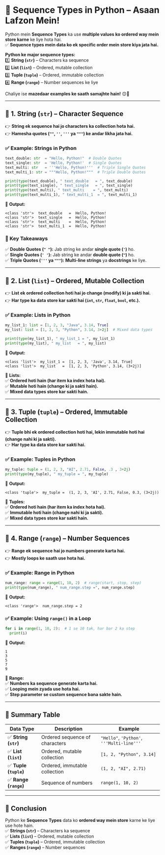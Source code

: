 # **🐍 Sequence Types in Python – Asaan Lafzon Mein!**  

Python mein **Sequence Types** ka use **multiple values ko ordered way mein store karne** ke liye hota hai.  
✅ **Sequence types mein data ko ek specific order mein store kiya jata hai.**  

**Python ke major sequence types:**  
1️⃣ **String (`str`)** – Characters ka sequence  
2️⃣ **List (`list`)** – Ordered, mutable collection  
3️⃣ **Tuple (`tuple`)** – Ordered, immutable collection  
4️⃣ **Range (`range`)** – Number sequences ke liye  

Chaliye ise **mazedaar examples ke saath samajhte hain!** 😊🚀  

---

## **🔹 1. String (`str`) – Character Sequence**
👉 **String ek sequence hai jo characters ka collection hota hai.**  
👉 **Hamesha quotes (`""`, `''`, `'''` ya `"""`) ke andar likha jata hai.**  

### **✅ Example: Strings in Python**
```python
text_double: str  = "Hello, Python!"  # Double Quotes
text_single: str  = 'Hello, Python!'  # Single Quotes
text_multi: str   = '''Hello, Python!'''  # Triple Single Quotes
text_multi_1: str = """Hello, Python!"""  # Triple Double Quotes

print(type(text_double), " text_double   = ", text_double)
print(type(text_single), " text_single   = ", text_single)
print(type(text_multi), " text_multi    = ", text_multi)
print(type(text_multi_1), " text_multi_1  = ", text_multi_1)
```
🔹 **Output:**  
```
<class 'str'>  text_double   =  Hello, Python!
<class 'str'>  text_single   =  Hello, Python!
<class 'str'>  text_multi    =  Hello, Python!
<class 'str'>  text_multi_1  =  Hello, Python!
```
### **📌 Key Takeaways**
✅ **Double Quotes (`" "`):** Jab string ke andar **single quote (`'`)** ho.  
✅ **Single Quotes (`' '`):** Jab string ke andar **double quote (`"`)** ho.  
✅ **Triple Quotes (`'''` ya `"""`):** **Multi-line strings** ya **docstrings** ke liye.  

---

## **🔹 2. List (`list`) – Ordered, Mutable Collection**
👉 **List ek ordered collection hoti hai jo change (modify) ki ja sakti hai.**  
👉 **Har type ka data store kar sakti hai (`int`, `str`, `float`, `bool`, etc.).**  

### **✅ Example: Lists in Python**
```python
my_list_1: list = [1, 2, 3, "Java", 3.14, True]
my_list: list = [1, 2, 3, "Python", 3.14, 3+2j]  # Mixed data types

print(type(my_list_1), " my_list_1 = ", my_list_1)
print(type(my_list), " my_list   = ", my_list)
```
🔹 **Output:**  
```
<class 'list'>  my_list_1 =  [1, 2, 3, 'Java', 3.14, True]
<class 'list'>  my_list   =  [1, 2, 3, 'Python', 3.14, (3+2j)]
```
📌 **Lists:**  
✅ **Ordered hoti hain (har item ka index hota hai).**  
✅ **Mutable hoti hain (change ki ja sakti hain).**  
✅ **Mixed data types store kar sakti hain.**  

---

## **🔹 3. Tuple (`tuple`) – Ordered, Immutable Collection**
👉 **Tuple bhi ek ordered collection hoti hai, lekin immutable hoti hai (change nahi ki ja sakti).**  
👉 **Har type ka data store kar sakti hai.**  

### **✅ Example: Tuples in Python**
```python
my_tuple: tuple = (1, 2, 3, "AI", 2.71, False, .3 , 3+2j)
print(type(my_tuple), " my_tuple = ", my_tuple)
```
🔹 **Output:**  
```
<class 'tuple'>  my_tuple =  (1, 2, 3, 'AI', 2.71, False, 0.3, (3+2j))
```
📌 **Tuples:**  
✅ **Ordered hoti hain (har item ka index hota hai).**  
✅ **Immutable hoti hain (change nahi ki ja sakti).**  
✅ **Mixed data types store kar sakti hain.**  

---

## **🔹 4. Range (`range`) – Number Sequences**
👉 **Range ek sequence hai jo numbers generate karta hai.**  
👉 **Mostly loops ke saath use hota hai.**  

### **✅ Example: Range in Python**
```python
num_range: range = range(1, 10, 2)  # range(start, stop, step)
print(type(num_range), " num_range.step =", num_range.step)
```
🔹 **Output:**  
```
<class 'range'>  num_range.step = 2
```
### **✅ Example: Using `range()` in a Loop**
```python
for i in range(1, 10, 2):  # 1 se 10 tak, har bar 2 ka step
  print(i)
```
🔹 **Output:**  
```
1
3
5
7
9
```
📌 **Range:**  
✅ **Numbers ka sequence generate karta hai.**  
✅ **Looping mein zyada use hota hai.**  
✅ **Step parameter se custom sequence bana sakte hain.**  

---

## **🚀 Summary Table**
| **Data Type** | **Description** | **Example** |
|--------------|----------------|------------|
| ✅ **String (`str`)** | Ordered sequence of characters | `"Hello"`, `'Python'`, `'''Multi-line'''` |
| ✅ **List (`list`)** | Ordered, mutable collection | `[1, 2, "Python", 3.14]` |
| ✅ **Tuple (`tuple`)** | Ordered, immutable collection | `(1, 2, "AI", 2.71)` |
| ✅ **Range (`range`)** | Sequence of numbers | `range(1, 10, 2)` |

---

## **🎯 Conclusion**
Python ke **Sequence Types** data ko **ordered way mein store** karne ke liye use hote hain.  
✅ **Strings (`str`)** – Characters ka sequence  
✅ **Lists (`list`)** – Ordered, mutable collection  
✅ **Tuples (`tuple`)** – Ordered, immutable collection  
✅ **Ranges (`range`)** – Number sequences  
